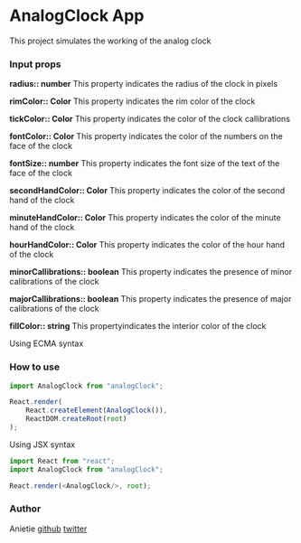 # AnalogClock App

This project simulates the working of the analog clock

### Input props

**radius:: number** This property indicates the radius of the clock in pixels

**rimColor:: Color** This property indicates the rim color of the clock

**tickColor:: Color** This property indicates the color of the clock callibrations

**fontColor:: Color** This property indicates the color of the numbers on the face of the clock

**fontSize:: number** This property indicates the font size of the text of the face of the clock

**secondHandColor:: Color** This property indicates the color of the second hand of the clock

**minuteHandColor:: Color** This property indicates the color of the minute hand of the clock

**hourHandColor:: Color** This property indicates the color of the hour hand of the clock

**minorCallibrations:: boolean** This property indicates the presence of minor calibrations of the clock

**majorCallibrations:: boolean** This property indicates the presence of major calibrations of the clock

**fillColor:: string** This propertyindicates the interior color of the clock


Using ECMA syntax
### How to use
``` javascript
import AnalogClock from "analogClock";

React.render(
	React.createElement(AnalogClock()),
	ReactDOM.createRoot(root)
);
```

Using JSX syntax
``` javascript
import React from "react";
import AnalogClock from "analogClock";

React.render(<AnalogClock/>, root);
```

### Author
Anietie [github](https://github.com) [twitter](https://www/twitter.com)

